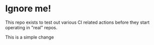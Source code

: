 # Ignore me!

This repo exists to test out various CI related actions before they start operating in "real" repos.

<!--

ponylang/action-testing@0.30.22

-->

This is a simple change
